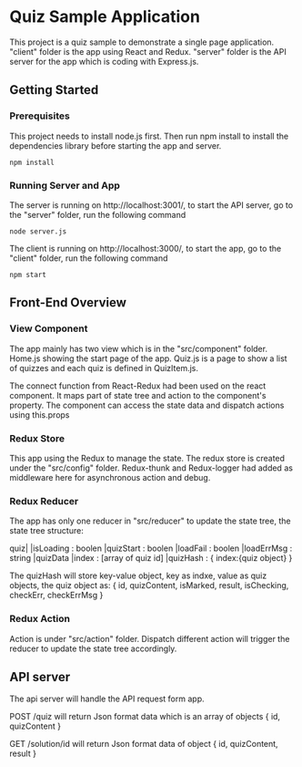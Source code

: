 # Quiz Sample Application

This project is a quiz sample to demonstrate a single page application. "client" folder is the app using React and Redux. "server" folder is the API server for the app which is coding with Express.js.

## Getting Started

### Prerequisites

This project needs to install node.js first.
Then run npm install to install the dependencies library before starting the app and server.

```
npm install
```

### Running Server and App

The server is running on http://localhost:3001/, to start the API server, go to the "server" folder, run the following command

```
node server.js
```

The client is running on http://localhost:3000/, to start the app, go to the "client" folder, run the following command

```
npm start
```


## Front-End Overview

### View Component
The app mainly has two view which is in the "src/component" folder. Home.js showing the start page of the app. Quiz.js is a page to show a list of quizzes and each quiz is defined in QuizItem.js.

The connect function from React-Redux had been used on the react component. It maps part of state tree and action to the component's property. The component can access the state data and dispatch actions using this.props

### Redux Store
This app using the Redux to manage the state. The redux store is created under the "src/config" folder. Redux-thunk and Redux-logger had added as middleware here for asynchronous action and debug.

### Redux Reducer
The app has only one reducer in "src/reducer" to update the state tree, the state tree structure:

quiz|
    |isLoading  : boolen
    |quizStart  : boolen
    |loadFail   : boolen
    |loadErrMsg : string
    |quizData
        |index    : [array of quiz id]
        |quizHash : { index:{quiz object} }

The quizHash will store key-value object, key as indxe, value as quiz objects, the quiz object as:
 {
     id,
     quizContent,
     isMarked, 
     result,
     isChecking,
     checkErr,
     checkErrMsg
 }

### Redux Action
Action is under "src/action" folder. Dispatch different action will trigger the reducer to update the state tree accordingly. 


## API server

The api server will handle the API request form app.

POST /quiz will return Json format data which is an array of objects { id, quizContent }

GET /solution/id will return Json format data of object { id, quizContent, result }
